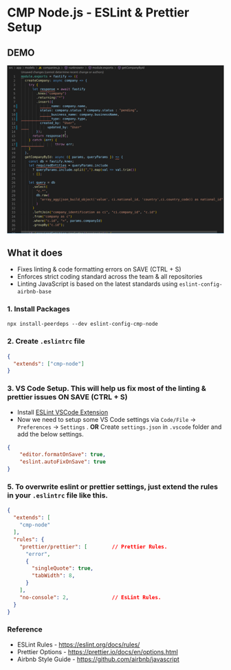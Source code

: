 # CMP Node.js - ESLint & Prettier Setup

## DEMO
![Farmers Market Finder Demo](./module_demo.gif)

## What it does
* Fixes linting & code formatting errors on SAVE (CTRL + S)
* Enforces strict coding standard across the team & all repositories
* Linting JavaScript is based on the latest standards using `eslint-config-airbnb-base`

### 1. Install Packages

```
npx install-peerdeps --dev eslint-config-cmp-node
```

### 2. Create `.eslintrc` file

```json
{
  "extends": ["cmp-node"]
}
```

### 3. VS Code Setup. This will help us fix most of the linting & prettier issues **ON SAVE** (CTRL + S)
-  Install [ESLint VSCode Extension](https://marketplace.visualstudio.com/items?itemName=dbaeumer.vscode-eslint)
- Now we need to setup some VS Code settings via `Code/File` → `Preferences` → `Settings` .
                        **OR** 
 Create `settings.json` in `.vscode` folder and add the below settings.

```json
{
    "editor.formatOnSave": true,
    "eslint.autoFixOnSave": true
}
  ```

### 5. To overwrite eslint or prettier settings, just extend the rules in your `.eslintrc` file like this.

```json
{
  "extends": [
    "cmp-node"
  ],
  "rules": {
    "prettier/prettier": [        // Prettier Rules.
      "error",
      {
        "singleQuote": true,
        "tabWidth": 8,
      }
    ],
    "no-console": 2,              // EsLint Rules.
  }
}
```

### Reference
* ESLint Rules - https://eslint.org/docs/rules/
* Prettier Options - https://prettier.io/docs/en/options.html
* Airbnb Style Guide - https://github.com/airbnb/javascript